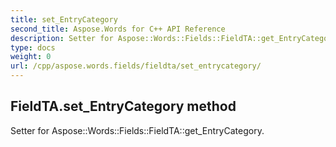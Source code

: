 ```yaml
---
title: set_EntryCategory
second_title: Aspose.Words for C++ API Reference
description: Setter for Aspose::Words::Fields::FieldTA::get_EntryCategory. 
type: docs
weight: 0
url: /cpp/aspose.words.fields/fieldta/set_entrycategory/
---
```

## FieldTA.set_EntryCategory method


Setter for Aspose::Words::Fields::FieldTA::get_EntryCategory. 

